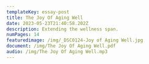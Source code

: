 ```yaml
---
templateKey: essay-post
title: The Joy Of Aging Well
date: 2023-05-23T21:40:58.202Z
description: Extending the wellness span.
numPages: 14
featuredimage: /img/_DSC0124-Joy of Aging Well.jpg
document: /img/The Joy Of Aging Well.pdf
audio: /img/The Joy Of Aging Well.mp3
---
```

